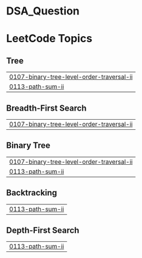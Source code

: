 # DSA_Question
<!---LeetCode Topics Start-->
# LeetCode Topics
## Tree
|  |
| ------- |
| [0107-binary-tree-level-order-traversal-ii](https://github.com/Shubhamsingh520/DSA_Question/tree/master/0107-binary-tree-level-order-traversal-ii) |
| [0113-path-sum-ii](https://github.com/Shubhamsingh520/DSA_Question/tree/master/0113-path-sum-ii) |
## Breadth-First Search
|  |
| ------- |
| [0107-binary-tree-level-order-traversal-ii](https://github.com/Shubhamsingh520/DSA_Question/tree/master/0107-binary-tree-level-order-traversal-ii) |
## Binary Tree
|  |
| ------- |
| [0107-binary-tree-level-order-traversal-ii](https://github.com/Shubhamsingh520/DSA_Question/tree/master/0107-binary-tree-level-order-traversal-ii) |
| [0113-path-sum-ii](https://github.com/Shubhamsingh520/DSA_Question/tree/master/0113-path-sum-ii) |
## Backtracking
|  |
| ------- |
| [0113-path-sum-ii](https://github.com/Shubhamsingh520/DSA_Question/tree/master/0113-path-sum-ii) |
## Depth-First Search
|  |
| ------- |
| [0113-path-sum-ii](https://github.com/Shubhamsingh520/DSA_Question/tree/master/0113-path-sum-ii) |
<!---LeetCode Topics End-->